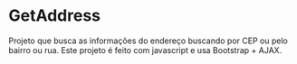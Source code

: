 # GetAddress
Projeto que busca as informações do endereço buscando por CEP ou pelo bairro ou rua. Este projeto é feito com javascript e usa Bootstrap + AJAX.
